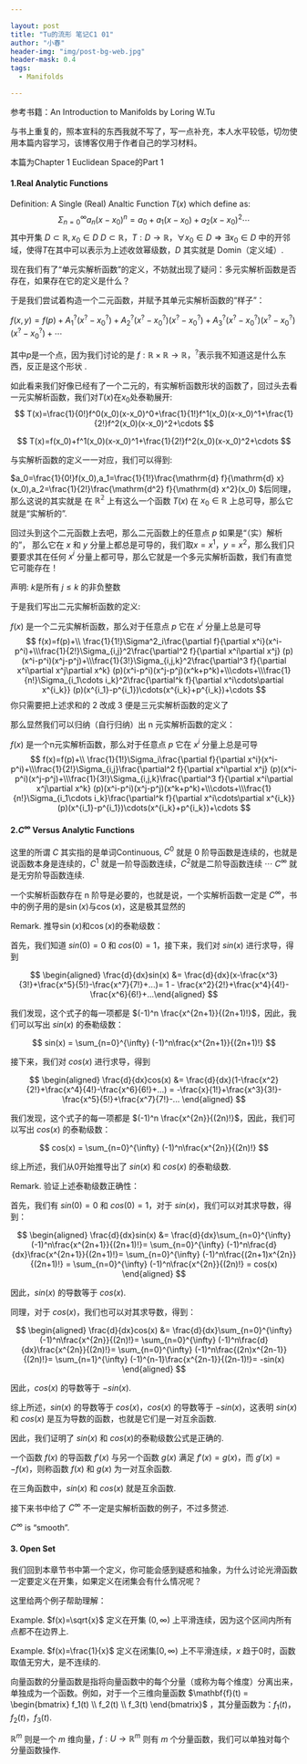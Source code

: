 ```yaml
---

layout: post
title: "Tu的流形 笔记C1 01"
author: "小春"
header-img: "img/post-bg-web.jpg"
header-mask: 0.4
tags:
  - Manifolds

---
```


<script type="text/x-mathjax-config"> MathJax.Hub.Config({ tex2jax: {inlineMath: [['$','$'],['\\(','\\)']]} }); </script> <script type="text/javascript" async src="https://cdn.mathjax.org/mathjax/latest/MathJax.js?config=TeX-MML-AM_CHTML"> </script>

参考书籍：An Introduction to Manifolds by Loring W.Tu

与书上重复的，照本宣科的东西我就不写了，写一点补充，本人水平较低，切勿使用本篇内容学习，该博客仅用于作者自己的学习材料。

本篇为Chapter 1 Euclidean Space的Part 1



#### 1.Real Analytic Functions

Definition: A Single (Real) Analtic Function $T(x)$  which define as: 
$$
\Sigma_{n=0}^{\infty}a_n(x-x_0)^n=a_0+a_1(x-x_0)+a_2(x-x_0)^2\cdots
$$
其中开集 $D\subset \mathbb{R},x_0\in D$ $D\subset \mathbb{R}，     T:D\rightarrow\mathbb{R}，\forall x_0\in D\Rightarrow \exists x_0\in D$ 中的开邻域，使得$T$在其中可以表示为上述收敛幂级数，$D$ 其实就是 Domin（定义域）.



现在我们有了“单元实解析函数”的定义，不妨就出现了疑问：多元实解析函数是否存在，如果存在它的定义是什么？



于是我们尝试着构造一个二元函数，并赋予其单元实解析函数的“样子”：

$f(x,y)=f(p)+A_1^?(x^?-x_0^?)+A_2^?(x^?-x_0^?)(x^?-x_0^?)+A_3^?(x^?-x_0^?)(x^?-x_0^?)(x^?-x_0^?)+\cdots$

其中$p$是一个点，因为我们讨论的是 $f:\mathbb{R}\times\mathbb{R}\rightarrow \mathbb R$，$^?$表示我不知道这是什么东西，反正是这个形状 .

如此看来我们好像已经有了一个二元的，有实解析函数形状的函数了，回过头去看一元实解析函数，我们对$T(x)$在$x_0$处泰勒展开:
$$
T(x)=\frac{1}{0!}f^0(x_0)(x-x_0)^0+\frac{1}{1!}f^1(x_0)(x-x_0)^1+\frac{1}{2!}f^2(x_0)(x-x_0)^2+\cdots
$$

$$
T(x)=f(x_0)+f^1(x_0)(x-x_0)^1+\frac{1}{2!}f^2(x_0)(x-x_0)^2+\cdots
$$



与实解析函数的定义一一对应，我们可以得到:

$a_0=\frac{1}{0!}f(x_0),a_1=\frac{1}{1!}\frac{\mathrm{d} f}{\mathrm{d} x} (x_0),a_2=\frac{1}{2!}\frac{\mathrm{d^2} f}{\mathrm{d} x^2}(x_0) $后同理，那么这说的其实就是 在 $\mathbb{R^2}$ 上有这么一个函数 $T(x)$ 在 $x_0\in\mathbb{R}$ 上总可导，那么它就是“实解析的”.



回过头到这个二元函数上去吧，那么二元函数上的任意点 $p$ 如果是“（实）解析的”， 那么它在 $x$ 和 $y$ 分量上都总是可导的，我们取$x=x^1，y=x^2$，那么我们只要要求其在任何 $x^i$ 分量上都可导，那么它就是一个多元实解析函数，我们有直觉它可能存在！



声明: $k$是所有 $j\le k$ 的非负整数

于是我们写出二元实解析函数的定义:

$f(x)$ 是一个二元实解析函数，那么对于任意点 $p$ 它在 $x^i$ 分量上总是可导
$$
f(x)=f(p)+\\ \frac{1}{1!}\Sigma^2_i\frac{\partial f}{\partial x^i}(x^i-p^i)+\\\frac{1}{2!}\Sigma_{i,j}^2\frac{\partial^2 f}{\partial x^i\partial x^j} (p)(x^i-p^i)(x^j-p^j)+\\\frac{1}{3!}\Sigma_{i,j,k}^2\frac{\partial^3 f}{\partial x^i\partial x^j\partial x^k} (p)(x^i-p^i)(x^j-p^j)(x^k+p^k)+\\\cdots+\\\frac{1}{n!}\Sigma_{i_1\cdots i_k}^2\frac{\partial^k f}{\partial x^i\cdots\partial x^{i_k}} (p)(x^{i_1}-p^{i_1})\cdots(x^{i_k}+p^{i_k})+\cdots
$$
你只需要把上述求和的 2 改成 3 便是三元实解析函数的定义了

那么显然我们可以归纳（自行归纳）出 n 元实解析函数的定义：

$f(x)$ 是一个n元实解析函数，那么对于任意点 $p$ 它在 $x^i$ 分量上总是可导
$$
f(x)=f(p)+\\ \frac{1}{1!}\Sigma_i\frac{\partial f}{\partial x^i}(x^i-p^i)+\\\frac{1}{2!}\Sigma_{i,j}\frac{\partial^2 f}{\partial x^i\partial x^j} (p)(x^i-p^i)(x^j-p^j)+\\\frac{1}{3!}\Sigma_{i,j,k}\frac{\partial^3 f}{\partial x^i\partial x^j\partial x^k} (p)(x^i-p^i)(x^j-p^j)(x^k+p^k)+\\\cdots+\\\frac{1}{n!}\Sigma_{i_1\cdots i_k}\frac{\partial^k f}{\partial x^i\cdots\partial x^{i_k}} (p)(x^{i_1}-p^{i_1})\cdots(x^{i_k}+p^{i_k})+\cdots
$$



#### 2.$C^{\infty}$ Versus Analytic Functions

这里的所谓 $C$ 其实指的是单词Continuous, $C^0$ 就是 $0$ 阶导函数是连续的，也就是说函数本身是连续的，$C^1$ 就是一阶导函数连续，$C^2$就是二阶导函数连续 $\cdots$ $C^\infty$ 就是无穷阶导函数连续.

一个实解析函数存在 n 阶导是必要的，也就是说，一个实解析函数一定是 $C^{\infty}$，书中的例子用的是$\sin(x)$与$\cos(x)$，这是极其显然的



Remark. 推导$\sin(x)$和$\cos(x)$的泰勒级数：

首先，我们知道 $sin(0)=0$ 和 $cos(0)=1$，接下来，我们对 $sin(x)$ 进行求导，得到

$$ \begin{aligned} \frac{d}{dx}sin(x) &= \frac{d}{dx}(x-\frac{x^3}{3!}+\frac{x^5}{5!}-\frac{x^7}{7!}+...)= 1 - \frac{x^2}{2!}+\frac{x^4}{4!}-\frac{x^6}{6!}+...\end{aligned} $$

我们发现，这个式子的每一项都是 $(-1)^n \frac{x^{2n+1}}{(2n+1)!}$，因此，我们可以写出 $sin(x)$ 的泰勒级数：

$$ sin(x) = \sum_{n=0}^{\infty} (-1)^n\frac{x^{2n+1}}{(2n+1)!} $$

接下来，我们对 $cos(x)$ 进行求导，得到

$$ \begin{aligned} \frac{d}{dx}cos(x) &= \frac{d}{dx}(1-\frac{x^2}{2!}+\frac{x^4}{4!}-\frac{x^6}{6!}+...) = -\frac{x}{1!}+\frac{x^3}{3!}-\frac{x^5}{5!}+\frac{x^7}{7!}-... \end{aligned} $$

我们发现，这个式子的每一项都是 $(-1)^n \frac{x^{2n}}{(2n)!}$，因此，我们可以写出 $cos(x)$ 的泰勒级数：

$$ cos(x) = \sum_{n=0}^{\infty} (-1)^n\frac{x^{2n}}{(2n)!} $$

综上所述，我们从0开始推导出了 $sin(x)$ 和 $cos(x)$ 的泰勒级数.



Remark. 验证上述泰勒级数正确性：

首先，我们有 $sin(0)=0$ 和 $cos(0)=1$，对于 $sin(x)$，我们可以对其求导数，得到：

$$ \begin{aligned} \frac{d}{dx}sin(x) &= \frac{d}{dx}\sum_{n=0}^{\infty} (-1)^n\frac{x^{2n+1}}{(2n+1)!}= \sum_{n=0}^{\infty} (-1)^n\frac{d}{dx}\frac{x^{2n+1}}{(2n+1)!}= \sum_{n=0}^{\infty} (-1)^n\frac{(2n+1)x^{2n}}{(2n+1)!} = \sum_{n=0}^{\infty} (-1)^n\frac{x^{2n}}{(2n)!} = cos(x) \end{aligned} $$

因此，$sin(x)$ 的导数等于 $cos(x)$.

同理，对于 $cos(x)$，我们也可以对其求导数，得到：

$$ \begin{aligned} \frac{d}{dx}cos(x) &= \frac{d}{dx}\sum_{n=0}^{\infty} (-1)^n\frac{x^{2n}}{(2n)!}= \sum_{n=0}^{\infty} (-1)^n\frac{d}{dx}\frac{x^{2n}}{(2n)!}= \sum_{n=0}^{\infty} (-1)^n\frac{(2n)x^{2n-1}}{(2n)!}= \sum_{n=1}^{\infty} (-1)^{n-1}\frac{x^{2n-1}}{(2n-1)!}= -sin(x) \end{aligned} $$

因此，$cos(x)$ 的导数等于 $-sin(x)$.

综上所述，$sin(x)$ 的导数等于 $cos(x)$，$cos(x)$ 的导数等于 $-sin(x)$，这表明 $sin(x)$ 和 $cos(x)$ 是互为导数的函数，也就是它们是一对互余函数.

因此，我们证明了 $sin(x)$ 和 $cos(x)$​ 的泰勒级数公式是正确的.

一个函数 $f(x)$ 的导函数 $f'(x)$ 与另一个函数 $g(x)$ 满足 $f'(x) = g(x)$，而 $g'(x) = -f(x)$，则称函数 $f(x)$ 和 $g(x)$ 为一对互余函数.

在三角函数中，$sin(x)$ 和 $cos(x)$ 就是互余函数.



接下来书中给了 $C^{\infty}$ 不一定是实解析函数的例子，不过多赘述.



$C^{\infty}$ is “smooth”. 



#### 3. Open Set

我们回到本章节书中第一个定义，你可能会感到疑惑和抽象，为什么讨论光滑函数一定要定义在开集，如果定义在闭集会有什么情况呢？

这里给两个例子帮助理解：

Example. $f(x)=\sqrt{x}$ 定义在开集 $(0,\infty)$ 上平滑连续，因为这个区间内所有点都不在边界上.

Example. $f(x)=\frac{1}{x}$ 定义在闭集$[0,\infty)$ 上不平滑连续，$x$ 趋于0时，函数取值无穷大，是不连续的.



向量函数的分量函数是指将向量函数中的每个分量（或称为每个维度）分离出来，单独成为一个函数。例如，对于一个三维向量函数 $\mathbf{f}(t) = \begin{bmatrix} f_1(t) \\ f_2(t) \\ f_3(t) \end{bmatrix}$ ，其分量函数为：$f_1(t)$，$f_2(t)$，$f_3(t)$.

$\mathbb{R}^m$ 则是一个 $m$ 维向量，$f:U\rightarrow\mathbb{R}^m$ 则有 $m$ 个分量函数，我们可以单独对每个分量函数操作.

